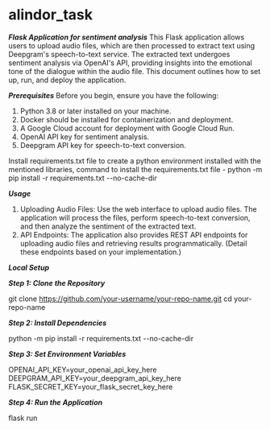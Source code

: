 # alindor_task
***Flask Application for sentiment analysis***
This Flask application allows users to upload audio files, which are then processed to extract text using Deepgram's speech-to-text service. The extracted text undergoes sentiment analysis via OpenAI's API, providing insights into the emotional tone of the dialogue within the audio file. This document outlines how to set up, run, and deploy the application.

***Prerequisites***
Before you begin, ensure you have the following:

1. Python 3.8 or later installed on your machine.
2. Docker should be installed for containerization and deployment.
3. A Google Cloud account for deployment with Google Cloud Run.
4. OpenAI API key for sentiment analysis.
5. Deepgram API key for speech-to-text conversion.

Install requirements.txt file to create a python environment installed with the mentioned libraries, command to install the requirements.txt file -
python -m pip install -r requirements.txt --no-cache-dir

***Usage***

1. Uploading Audio Files: Use the web interface to upload audio files. The application will process the files, perform speech-to-text conversion, and then analyze the sentiment of the extracted text.
2. API Endpoints: The application also provides REST API endpoints for uploading audio files and retrieving results programmatically. (Detail these endpoints based on your implementation.)

***Local Setup***

***Step 1: Clone the Repository***

git clone https://github.com/your-username/your-repo-name.git
cd your-repo-name

***Step 2: Install Dependencies***

python -m pip install -r requirements.txt --no-cache-dir

***Step 3: Set Environment Variables***

OPENAI_API_KEY=your_openai_api_key_here
DEEPGRAM_API_KEY=your_deepgram_api_key_here
FLASK_SECRET_KEY=your_flask_secret_key_here

***Step 4: Run the Application***

flask run

